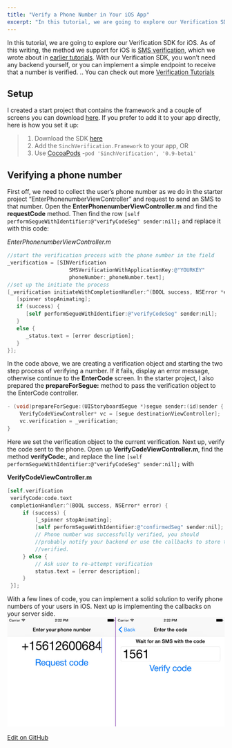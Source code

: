 ```yaml
---
title: "Verify a Phone Number in Your iOS App"
excerpt: "In this tutorial, we are going to explore our Verification SDK for iOS. As of this writing, the method we support for iOS is SMS verification. With our Verification SDK, you won’t need any backend yourself, or you can implement a simple endpoint to receive that a number is verified."
---
```

In this tutorial, we are going to explore our Verification SDK for iOS. As of this writing, the method we support for iOS is [SMS verification](doc:verification-ios-sms-verification), which we wrote about in [earlier tutorials](doc:building-an-ios-client-for-number-verification-part-2). With our Verification SDK, you won’t need any backend yourself, or you can implement a simple endpoint to receive that a number is verified. .. You can check out more [Verification Tutorials](https://www.sinch.com/tutorials/?tags%5B%5D=verification&utm_source=sinch&utm_medium=xlink&utm_campaign=verifyall)

## Setup

I created a start project that contains the framework and a couple of screens you can download [here](https://github.com/sinch/ios-verification-tutorial). If you prefer to add it to your app directly, here is how you set it up:

> 1.  Download the SDK [here](https://sinch.readme.io/page/downloads)
> 2.  Add the `SinchVerification.Framework` to your app, OR
> 3.  Use [CocoaPods](http://cocoapods.org) -`pod 'SinchVerification', '0.9-beta1'`

## Verifying a phone number

First off, we need to collect the user’s phone number as we do in the starter project “EnterPhonenumberViewController” and request to send an SMS to that number. Open the **EnterPhonenumberViewController.m** and find the **requestCode** method. Then find the row `[self performSegueWithIdentifier:@"verifyCodeSeg" sender:nil];` and replace it with this code:

*EnterPhonenumberViewController.m*

```objectivec
//start the verification process with the phone number in the field
_verification = [SINVerification
                    SMSVerificationWithApplicationKey:@"YOURKEY"
                    phoneNumber:_phoneNumber.text];
//set up the initiate the process
[_verification initiateWithCompletionHandler:^(BOOL success, NSError *error) {
   [spinner stopAnimating];
   if (success) {
      [self performSegueWithIdentifier:@"verifyCodeSeg" sender:nil];
   }
   else {
      _status.text = [error description];
   }
}];
```

In the code above, we are creating a verification object and starting the two step process of verifying a number. If it fails, display an error message, otherwise continue to the **EnterCode** screen. In the starter project, I also prepared the **prepareForSegue:** method to pass the verification object to the EnterCode controller.

```objectivec
- (void)prepareForSegue:(UIStoryboardSegue *)segue sender:(id)sender {
    VerifyCodeViewController* vc = [segue destinationViewController];
    vc.verification = _verification;
}
```

Here we set the verification object to the current verification. Next up, verify the code sent to the phone. Open up **VerifyCodeViewController.m**, find the method **verifyCode:**, and replace the line `[self performSegueWithIdentifier:@"verifyCodeSeg" sender:nil];` with

**VerifyCodeViewController.m**

```objectivec
[self.verification
 verifyCode:code.text
 completionHandler:^(BOOL success, NSError* error) {
     if (success) {
         [_spinner stopAnimating];
         [self performSegueWithIdentifier:@"confirmedSeg" sender:nil];
         // Phone number was successfully verified, you should
         //probably notify your backend or use the callbacks to store that the phone is
         //verified.
     } else {
         // Ask user to re-attempt verification
         status.text = [error description];
     }
 }];
```

With a few lines of code, you can implement a solid solution to verify phone numbers of your users in iOS. Next up is implementing the callbacks on your server side.
![sms-input.jpg](images/83d24a7-sms-input.jpg)

<a class="edit-on-github" target="_blank" href="https://github.com/sinch/docs/blob/master/docs/tutorials/ios/verify-a-phone-number-in-your-ios-app.md">Edit on GitHub</a>